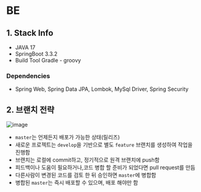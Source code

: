 # BE

## 1. Stack Info

- JAVA 17
- SpringBoot 3.3.2
- Build Tool Gradle - groovy

### Dependencies

- Spring Web, Spring Data JPA, Lombok, MySql Driver, Spring Security

## 2. 브랜치 전략

![image](https://github.com/Ttottoga/BE/assets/86754153/7de4ebee-ed04-4b53-9460-5cb443927c57)

- `master`는 언제든지 배포가 가능한 상태(릴리즈)
- 새로운 프로젝트는 `develop`을 기반으로 별도 `feature` 브랜치를 생성하여 작업을 진행함
- 브랜치는 로컬에 commit하고, 정기적으로 원격 브랜치에 push함
- 피드백이나 도움이 필요하거나,코드 병합 할 준비가 되었다면 pull request를 만듬
- 다른사람이 변경된 코드를 검토 한 뒤 승인하면 `master`에 병합함
- 병합된 `master`는 즉시 배포할 수 있으며, 배포 해야만 함
